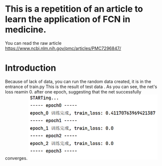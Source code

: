 # This is a repetition of an article to learn the application of FCN in medicine.
You can read the raw article https://www.ncbi.nlm.nih.gov/pmc/articles/PMC7296847/
# Introduction
Because of lack of data, you can run the random data created, it is in the entrance of train.py
This is the result of test data . As you can see, the net's loss reamin 0. after one epoch, suggesting that the net 
successfully converges.
<img src="train_result.png" width="425"/> 